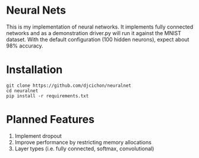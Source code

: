 # Neural Nets

This is my implementation of neural networks.  It implements fully connected networks and as a demonstration driver.py
will run it against the MNIST dataset.  With the default configuration (100 hidden neurons), expect about 98% accuracy.

# Installation

```
git clone https://github.com/djcichon/neuralnet
cd neuralnet
pip install -r requirements.txt
```

# Planned Features

1. Implement dropout
2. Improve performance by restricting memory allocations
3. Layer types (i.e. fully connected, softmax, convolutional)

